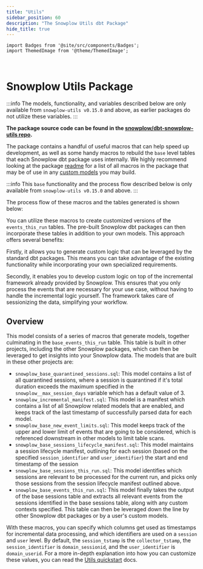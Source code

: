 ```yaml
---
title: "Utils"
sidebar_position: 60
description: "The Snowplow Utils dbt Package"
hide_title: true
---
```


```mdx-code-block
import Badges from '@site/src/components/Badges';
import ThemedImage from '@theme/ThemedImage';
```
<Badges badgeType="dbt-package Release" pkg="utils"></Badges>&nbsp;
<Badges badgeType="Actively Maintained"></Badges>&nbsp;
<Badges badgeType="SPAL"></Badges>

# Snowplow Utils Package

:::info
The models, functionality, and variables described below are only available from `snowplow-utils v0.15.0` and above, as earlier packages do not utilize these variables.
:::

**The package source code can be found in the [snowplow/dbt-snowplow-utils repo](https://github.com/snowplow/dbt-snowplow-utils).**

The package contains a handful of useful macros that can help speed up development, as well as some handy macros to rebuild the `base` level tables that each Snowplow dbt package uses internally. We highly recommend looking at the package [readme](https://github.com/snowplow/dbt-snowplow-utils?tab=readme-ov-file#macros) for a list of all macros in the package that may be of use in any [custom models](/docs/modeling-your-data/modeling-your-data-with-dbt/dbt-custom-models/index.md) you may build.

:::info
This `base` functionality and the process flow described below is only available from `snowplow-utils v0.15.0` and above.
:::

The process flow of these macros and the tables generated is shown below:

<p align="center">
<ThemedImage
alt='Utils Package data flow'
sources={{
light: require('./images/utils-process-light.drawio.png').default,
dark: require('./images/utils-process-dark.drawio.png').default
}}
/>
</p>

You can utilize these macros to create customized versions of the `events_this_run` tables. The pre-built Snowplow dbt packages can then incorporate these tables in addition to your own models. This approach offers several benefits:

Firstly, it allows you to generate custom logic that can be leveraged by the standard dbt packages. This means you can take advantage of the existing functionality while incorporating your own specialized requirements.

Secondly, it enables you to develop custom logic on top of the incremental framework already provided by Snowplow. This ensures that you only process the events that are necessary for your use case, without having to handle the incremental logic yourself. The framework takes care of sessionizing the data, simplifying your workflow.

## Overview

This model consists of a series of macros that generate models, together culminating in the `base_events_this_run` table. This table is built in other projects, including the other Snowplow packages, which can then be leveraged to get insights into your Snowplow data. The models that are built in these other projects are:

- `snowplow_base_quarantined_sessions.sql`: This model contains a list of all quarantined sessions, where a session is quarantined if it's total duration exceeds the maximum specified in the `snowplow__max_session_days` variable which has a default value of 3.
- `snowplow_incremental_manifest.sql`: This model is a manifest which contains a list of all Snowplow related models that are enabled, and keeps track of the last timestamp of successfully parsed data for each model.
- `snowplow_base_new_event_limits.sql`: This model keeps track of the upper and lower limit of events that are going to be considered, which is referenced downstream in other models to limit table scans.
- `snowplow_base_sessions_lifecycle_manifest.sql`: This model maintains a session lifecycle manifest, outlining for each session (based on the specified `session_identifier` and `user_identifier`) the start and end timestamp of the session
- `snowplow_base_sessions_this_run.sql`: This model identifies which sessions are relevant to be processed for the current run, and picks only those sessions from the session lifecycle manifest outlined above.
- `snowplow_base_events_this_run.sql`: This model finally takes the output of the base sessions table and extracts all relevant events from the sessions identified in the base sessions table, along with any custom contexts specified. This table can then be leveraged down the line by other Snowplow dbt packages or by a user's custom models.

With these macros, you can specify which columns get used as timestamps for incremental data processing, and which identifiers are used on a `session` and `user` level. By default, the `session_tstamp` is the `collector_tstamp`, the `session_identifier` is `domain_sessionid`, and the `user_identifier` is `domain_userid`. For a more in-depth explanation into how you can customize these values, you can read the [Utils quickstart](/docs/modeling-your-data/modeling-your-data-with-dbt/dbt-quickstart/utils/index.md#6-setting-up-the-sessions-lifecycle-manifest-macro) docs.
